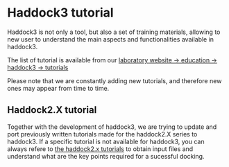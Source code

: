 # Haddock3 tutorial

Haddock3 is not only a tool, but also a set of training materials, allowing to new user to understand the main aspects and functionalities available in haddock3.

The list of tutorial is available from our [laboratory website -> education -> haddock3 -> tutorials](/education/HADDOCK3/index.md)


Please note that we are constantly adding new tutorials, and therefore new ones may appear from time to time.


## Haddock2.X tutorial

Together with the development of haddock3, we are trying to update and port previously written tutorials made for the haddock2.X series to haddock3.
If a specific tutorial is not available for haddock3, you can always refere to [the haddock2.x tutorials](/education/HADDOCK24/index.md) to obtain input files and understand what are the key points required for a sucessful docking.
